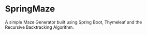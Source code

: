 # SpringMaze
A simple Maze Generator built using Spring Boot, Thymeleaf and the Recursive Backtracking Algorithm.

